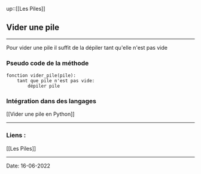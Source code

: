 

up::[[Les Piles]]

## Vider une pile

---

Pour vider une pile il suffit de la dépiler tant qu'elle n'est pas vide

### Pseudo code de la méthode

```
fonction vider_pile(pile):
	tant que pile n'est pas vide:
		dépiler pile
```

### Intégration dans des langages

[[Vider une pile en Python]]


---
### Liens :

[[Les Piles]]

---

Date: 16-06-2022